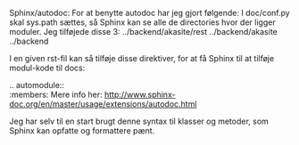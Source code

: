 Sphinx/autodoc:
For at benytte autodoc har jeg gjort følgende:
  I doc/conf.py skal sys.path sættes, så Sphinx kan se alle de directories
  hvor der ligger moduler. Jeg tilføjede disse 3:
  ../backend/akasite/rest
  ../backend/akasite
  ../backend

I en given rst-fil kan så tilføje disse direktiver, for at få Sphinx til at
tilføje modul-kode til docs:

.. automodule:: <modulnavn>  
   :members:
Mere info her:
http://www.sphinx-doc.org/en/master/usage/extensions/autodoc.html

Jeg har selv til en start brugt denne syntax til klasser og metoder,
som Sphinx kan opfatte og formattere pænt.


